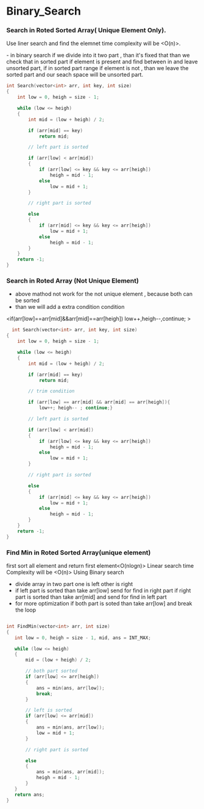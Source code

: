 # Binary_Search
### Search in Roted Sorted Array( Unique Element Only).

<Mathod-1> Use liner search and find the elemnet time complexity will be <O(n)>.

<Mathod-2> - in binary search if we divide into it two part , than it's fixed that <one of them
  will be always sorted >
than we check that in sorted part if element is present and find between in and leave unsorted part,
if in sorted part range if element is not , than we leave the sorted part and our seach space will be unsorted part.


```cpp
int Search(vector<int> arr, int key, int size)
{
    int low = 0, heigh = size - 1;

    while (low <= heigh)
    {
        int mid = (low + heigh) / 2;

        if (arr[mid] == key)
            return mid;

        // left part is sorted

        if (arr[low] < arr[mid])
        {
            if (arr[low] <= key && key <= arr[heigh])
                heigh = mid - 1;
            else
                low = mid + 1;
        }

        // right part is sorted

        else
        {
            if (arr[mid] <= key && key <= arr[heigh])
                low = mid + 1;
            else
                heigh = mid - 1;
        }
    }
    return -1;
}


```

### Search in Roted Array (Not Unique Element)

- above mathod not work for the not unique element , because both  can be sorted 
- than we will add a extra condition <Trim> condition 

<if(arr[low]==arr[mid]&&arr[mid]==arr[heigh]) low++,heigh--,continue; >

```cpp
  int Search(vector<int> arr, int key, int size)
{
    int low = 0, heigh = size - 1;

    while (low <= heigh)
    {
        int mid = (low + heigh) / 2;

        if (arr[mid] == key)
            return mid;

        // trim condition

        if (arr[low] == arr[mid] && arr[mid] == arr[heigh]){
            low++; heigh-- ; continue;}

        // left part is sorted

        if (arr[low] < arr[mid])
        {
            if (arr[low] <= key && key <= arr[heigh])
                heigh = mid - 1;
            else
                low = mid + 1;
        }

        // right part is sorted

        else
        {
            if (arr[mid] <= key && key <= arr[heigh])
                low = mid + 1;
            else
                heigh = mid - 1;
        }
    }
    return -1;
}


```

### Find Min in Roted Sorted Array(unique element)

<mathod-1> first sort all element and return first element<O(nlogn)>
<mathod-2> Linear search time Complexity will be <O(n)>
<mathod-3>Using Binary search
- divide array in two part one is left other is right 
- if left part is sorted than take arr[low] send for find in right part
 if right part is sorted than take arr[mid] and send for find in left part
- for more optimization if both part is soted than take arr[low] and break the loop

 ```cpp
 
 int FindMin(vector<int> arr, int size)
{
    int low = 0, heigh = size - 1, mid, ans = INT_MAX;

    while (low <= heigh)
    {
        mid = (low + heigh) / 2;

        // both part sorted
        if (arr[low] <= arr[heigh])
        {
            ans = min(ans, arr[low]);
            break;
        }

        // left is sorted
        if (arr[low] <= arr[mid])
        {
            ans = min(ans, arr[low]);
            low = mid + 1;
        }

        // right part is sorted

        else
        {
            ans = min(ans, arr[mid]);
            heigh = mid - 1;
        }
    }
    return ans;
}

 ```
